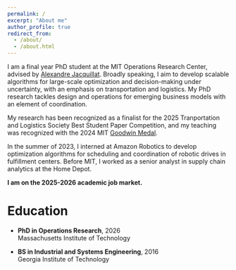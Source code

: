 ```yaml
---
permalink: /
excerpt: "About me"
author_profile: true
redirect_from: 
  - /about/
  - /about.html
---
```


I am a final year PhD student at the MIT Operations Research Center, advised by [Alexandre Jacquillat](https://mitsloan.mit.edu/faculty/directory/alexandre-jacquillat). Broadly speaking, I aim to develop scalable algorithms for large-scale optimization and decision-making under uncertainty, with an emphasis on transportation and logistics. My PhD research tackles design and operations for emerging business models with an element of coordination. 

My research has been recognized as a finalist for the 2025 Tranportation and Logistics Society Best Student Paper Competition, and my teaching was recognized with the 2024 MIT [Goodwin Medal](https://oge.mit.edu/community-belonging/awards-recognition/the-goodwin-medal/). 

In the summer of 2023, I interned at Amazon Robotics to develop optimization algorithms for scheduling and coordination of robotic drives in fulfillment centers. Before MIT, I worked as a senior analyst in supply chain analytics at the Home Depot. 

**I am on the 2025-2026 academic job market.**

Education
======

- **PhD in Operations Research**, 2026  \
Massachusetts Institute of Technology

- **BS in Industrial and Systems Engineering**, 2016  \
Georgia Institute of Technology

